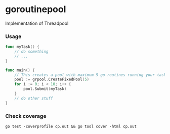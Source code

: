# goroutinepool

Implementation of Threadpool

### Usage
```go
func myTask() {
    // do something
    // ...
}

func main() {
    // This creates a pool with maximum 5 go routines running your tasks concurrently
    pool := grpool.CreateFixedPool(5)
	for i := 0; i < 10; i++ {
		pool.Submit(myTask)
	}
    // do other stuff
}
```

### Check coverage
```shell
go test -coverprofile cp.out && go tool cover -html cp.out
```